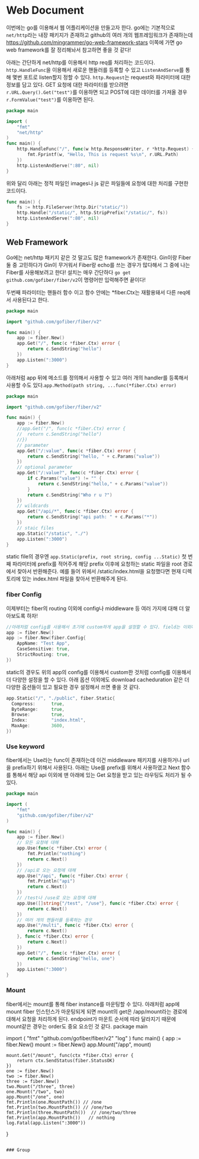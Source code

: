 # Web Document
이번에는 go를 이용해서 웹 어플리케이션을 만들고자 한다. go에는 기본적으로 `net/http`라는 내장 패키지가 존재하고 github의 여러 개의 웹프레임워크가 존재하는데 https://github.com/mingrammer/go-web-framework-stars 이쪽에 가면 go web framework를 잘 정리해놔서 참고하면 좋을 것 같다!

아래는 간단하게 net/http를 이용해서 http req를 처리하는 코드이다. `http.HandleFunc`을 이용해서 새로운 핸들러를 등록할 수 있고 `ListenAndServe`를 통해 몇번 포트로 listen할지 정할 수 있다. `http.Request`는 request와 파라미터에 대한 정보를 담고 있다. GET 요청에 대한 파라미터를 받으려면 `r.URL.Query().Get("test")`를 이용하면 되고 POST에 대한 데이터를 가져올 경우 `r.FormValue("test")`를 이용하면 된다.
```go
package main

import (
	"fmt"
	"net/http"
)
func main() {
	http.HandleFunc("/", func(w http.ResponseWriter, r *http.Request) {
		fmt.Fprintf(w, "Hello, This is request %s\n", r.URL.Path)
	})
	http.ListenAndServe(":80", nil)
}
```
위와 달리 아래는 정적 파일인 images나 js 같은 파일들에 요청에 대한 처리를 구현한 코드이다.
```go
func main() {
	fs := http.FileServer(http.Dir("static/"))
	http.Handle("/static/", http.StripPrefix("/static/", fs))
	http.ListenAndServe(":80", nil)
}
```

## Web Framework
Go에는 net/http 패키지 같은 것 말고도 많은 framework가 존재한다. Gin이랑 Fiber 둘 중 고민하다가 Gin이 무거워서 Fiber랑 echo를 쓰는 경우가 많다해서 그 중에 나는 Fiber를 사용해보려고 한다! 설치는 매우 간단하다 `go get github.com/gofiber/fiber/v2`이 명령어만 입력해주면 끝이다!

두번째 파라미터는 핸들러 함수 이고 함수 안에는 *fiber.Ctx는 재활용돼서 다른 req에서 사용된다고 한다.
```go
package main

import "github.com/gofiber/fiber/v2"

func main() {
	app := fiber.New()
	app.Get("/", func(c *fiber.Ctx) error {
		return c.SendString("hello")
	})
	app.Listen(":3000")
}
```
아래처럼 app 뒤에 메소드를 정의해서 사용할 수 있고 여러 개의 handler를 등록해서 사용할 수도 있다.`app.Method(path string, ...func(*fiber.Ctx) error)`
```go
package main

import "github.com/gofiber/fiber/v2"

func main() {
	app := fiber.New()
	//app.Get("/", func(c *fiber.Ctx) error {
	//	return c.SendString("hello")
	//})
	// parameter
	app.Get("/:value", func(c *fiber.Ctx) error {
		return c.SendString("hello, " + c.Params("value"))
	})
	// optional parameter
	app.Get("/:value?", func(c *fiber.Ctx) error {
		if c.Params("value") != "" {
			return c.SendString("hello," + c.Params("value"))
		}
		return c.SendString("Who r u ?")
	})
	// wildcards
	app.Get("/api/*", func(c *fiber.Ctx) error {
		return c.SendString("api path: " + c.Params("*"))
	})
	// staic files
	app.Static("/static", "./")
	app.Listen(":3000")
}

```
static file의 경우엔 `app.Static(prefix, root string, config ...Static)` 첫 번째 파라미터에 prefix를 적어주게 해당 prefix 이후에 요청하는 static 파일을 root 경로에서 찾아서 반환해준다. 예를 들어 위에서 /static/index.html을 요청했다면 현재 디렉토리에 있는 index.html 파일을 찾아서 반환해주게 된다.
<br>
### fiber Config
이제부터는 fiber의 routing 이외에 config나 middleware 등 여러 가지에 대해 더 알아보도록 하자!
```go
//아래처럼 config를 사용해서 초기에 custom하게 app을 설정할 수 있다. field는 이외에도 다양하게 존재하니 참고!
app := fiber.New()
app := fiber.New(fiber.Config{
	AppName: "Test App",
	CaseSensitive: true,
	StrictRouting: true,
})
```
static의 경우도 위의 app의 config를 이용해서 custom한 것처럼 config를 이용해서 더 다양한 설정을 할 수 있다. 아래 옵션 이외에도 download cacheduration 같은 더 다양한 옵션들이 있고 필요한 경우 설정해서 쓰면 좋을 것 같다.
```go
app.Static("/", "./public", fiber.Static{
  Compress:      true,
  ByteRange:     true,
  Browse:        true,
  Index:         "index.html",
  MaxAge:        3600,
})
```

### Use keyword
fiber에서는 Use라는 func이 존재하는데 이건 middleware 패키지를 사용하거나 url을 prefix하기 위해서 사용된다. 아래는 Use를 prefix를 위해서 사용하였고 Next 함수를 통해서 해당 api 이외에 맨 아래에 있는 Get 요청을 받고 있는 라우팅도 처리가 될 수 있다.
```go
package main

import (
	"fmt"
	"github.com/gofiber/fiber/v2"
)

func main() {
	app := fiber.New()
	// 모든 요청에 대해
	app.Use(func(c *fiber.Ctx) error {
		fmt.Println("nothing")
		return c.Next()
	})
	// /api로 오는 요청에 대해
	app.Use("/api", func(c *fiber.Ctx) error {
		fmt.Println("api")
		return c.Next()
	})
	// /test나 /use로 오는 요청에 대해
	app.Use([]string{"/test", "/use"}, func(c *fiber.Ctx) error {
		return c.Next()
	})
	// 여러 개의 핸들러를 등록하는 경우
	app.Use("/multi", func(c *fiber.Ctx) error {
		return c.Next()
	}, func(c *fiber.Ctx) error {
		return c.Next()
	})
	app.Get("/", func(c *fiber.Ctx) error {
		return c.SendString("hello, one")
	})
	app.Listen(":3000")
}
```

### Mount
fiber에서는 mount를 통해 fiber instance를 마운팅할 수 있다. 아래처럼 app에 mount fiber 인스턴스가 마운팅되게 되면 mount의 get은 /app/mount라는 경로에 대해서 요청을 처리하게 된다. endpoint가 마운트 순서에 따라 달라지기 때문에 mount같은 경우는 order도 중요 요소인 것 같다.
package main

import (
	"fmt"
	"github.com/gofiber/fiber/v2"
	"log"
)
func main() {
	app := fiber.New()
	mount := fiber.New()
	app.Mount("/app", mount)

	mount.Get("/mount", func(ctx *fiber.Ctx) error {
		return ctx.SendStatus(fiber.StatusOK)
	})
	one := fiber.New()
	two := fiber.New()
	three := fiber.New()
	two.Mount("/three", three)
	one.Mount("/two", two)
	app.Mount("/one", one)
	fmt.Println(one.MountPath()) // /one
	fmt.Println(two.MountPath()) // /one/two
	fmt.Println(three.MountPath())  // /one/two/three
	fmt.Println(app.MountPath())   // nothing
	log.Fatal(app.Listen(":3000"))
}
```

### Group
